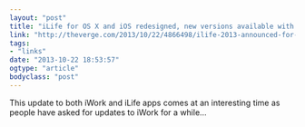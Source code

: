 ```yaml
---
layout: "post"
title: "iLife for OS X and iOS redesigned, new versions available with free update today"
link: "http://theverge.com/2013/10/22/4866498/ilife-2013-announced-for-ios-os-x"
tags: 
- "links"
date: "2013-10-22 18:53:57"
ogtype: "article"
bodyclass: "post"
---
```


This update to both iWork and iLife apps comes at an interesting time as people have asked for updates to iWork for a while…